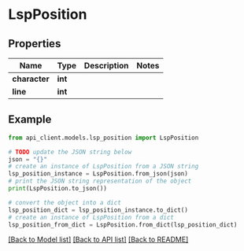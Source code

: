 # LspPosition


## Properties

Name | Type | Description | Notes
------------ | ------------- | ------------- | -------------
**character** | **int** |  | 
**line** | **int** |  | 

## Example

```python
from api_client.models.lsp_position import LspPosition

# TODO update the JSON string below
json = "{}"
# create an instance of LspPosition from a JSON string
lsp_position_instance = LspPosition.from_json(json)
# print the JSON string representation of the object
print(LspPosition.to_json())

# convert the object into a dict
lsp_position_dict = lsp_position_instance.to_dict()
# create an instance of LspPosition from a dict
lsp_position_from_dict = LspPosition.from_dict(lsp_position_dict)
```
[[Back to Model list]](../README.md#documentation-for-models) [[Back to API list]](../README.md#documentation-for-api-endpoints) [[Back to README]](../README.md)


